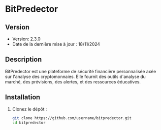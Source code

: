 # BitPredector

## Version
- Version: 2.3.0
- Date de la dernière mise à jour : 18/11/2024

## Description
BitPredector est une plateforme de sécurité financière personnalisée axée sur l'analyse des cryptomonnaies. Elle fournit des outils d'analyse du marché, des prévisions, des alertes, et des ressources éducatives.

## Installation

1. Clonez le dépôt :
   ```bash
   git clone https://github.com/username/bitpredector.git
   cd bitpredector
